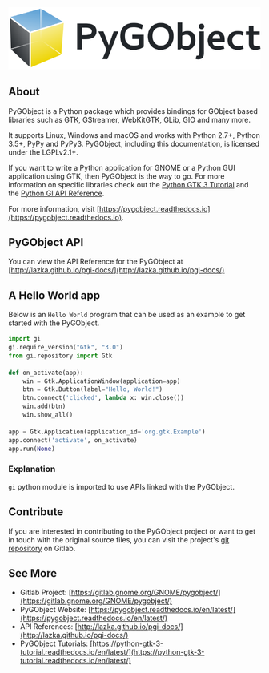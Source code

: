 ---
---

![PyGObject](/assets/img/docs/docs-pygobject.svg)

## About

PyGObject is a Python package which provides bindings for GObject based
libraries such as GTK, GStreamer, WebKitGTK, GLib, GIO and many more.

It supports Linux, Windows and macOS and works with Python 2.7+, Python
3.5+, PyPy and PyPy3. PyGObject, including this documentation, is licensed
under the LGPLv2.1+.

If you want to write a Python application for GNOME or a Python GUI
application using GTK, then PyGObject is the way to go. For more information
on specific libraries check out the [Python GTK 3 Tutorial](https://python-gtk-3-tutorial.readthedocs.io/)
and the [Python GI API Reference](https://lazka.github.io/pgi-docs).

For more information, visit [https://pygobject.readthedocs.io](https://pygobject.readthedocs.io).

## PyGObject API

You can view the API Reference for the PyGObject at
[http://lazka.github.io/pgi-docs/](http://lazka.github.io/pgi-docs/)

## A Hello World app

Below is an `Hello World` program that can be used as an example to get
started with the PyGObject.

```python
import gi
gi.require_version("Gtk", "3.0")
from gi.repository import Gtk

def on_activate(app):
    win = Gtk.ApplicationWindow(application=app)
    btn = Gtk.Button(label="Hello, World!")
    btn.connect('clicked', lambda x: win.close())
    win.add(btn)
    win.show_all()

app = Gtk.Application(application_id='org.gtk.Example')
app.connect('activate', on_activate)
app.run(None)
```

### Explanation

`gi` python module is imported to use APIs linked with the PyGObject.

## Contribute

If you are interested in contributing to the PyGObject project or want to get in touch with the original source files, you can visit the project's [git repository](https://gitlab.gnome.org/GNOME/pygobject/) on Gitlab.

## See More

* Gitlab Project: [https://gitlab.gnome.org/GNOME/pygobject/](https://gitlab.gnome.org/GNOME/pygobject/)
* PyGObject Website: [https://pygobject.readthedocs.io/en/latest/](https://pygobject.readthedocs.io/en/latest/)
* API References: [http://lazka.github.io/pgi-docs/](http://lazka.github.io/pgi-docs/)
* PyGObject Tutorials: [https://python-gtk-3-tutorial.readthedocs.io/en/latest/](https://python-gtk-3-tutorial.readthedocs.io/en/latest/)
